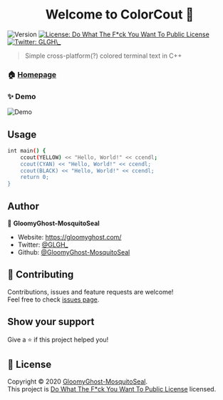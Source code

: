 <h1 align="center">Welcome to ColorCout 👋</h1>
<p>
  <img alt="Version" src="https://img.shields.io/badge/version-0.0.2-blue.svg?cacheSeconds=2592000" />
  <a href="https://github.com/GloomyGhost-MosquitoSeal/ColorCout/blob/master/LICENSE" target="_blank">
    <img alt="License: Do What The F*ck You Want To Public License" src="https://img.shields.io/badge/License-Do What The F*ck You Want To Public License-yellow.svg" />
  </a>
  <a href="https://twitter.com/GLGH\_" target="_blank">
    <img alt="Twitter: GLGH\_" src="https://img.shields.io/twitter/follow/GLGH_.svg?style=social" />
  </a>
</p>

> Simple cross-platform(?) colored terminal text in C++

### 🏠 [Homepage](https://github.com/GloomyGhost-MosquitoSeal/ColorCout)

### ✨ Demo
![Demo](https://user-images.githubusercontent.com/12003087/78259083-c6a6ff80-752e-11ea-8d16-0a45fcc811c9.png)

## Usage

```sh
int main() {
    ccout(YELLOW) << "Hello, World!" << ccendl;
    ccout(CYAN) << "Hello, World!" << ccendl;
    ccout(BLACK) << "Hello, World!" << ccendl;
    return 0;
}
```

## Author

👤 **GloomyGhost-MosquitoSeal**

* Website: https://gloomyghost.com/
* Twitter: [@GLGH\_](https://twitter.com/GLGH\_)
* Github: [@GloomyGhost-MosquitoSeal](https://github.com/GloomyGhost-MosquitoSeal)

## 🤝 Contributing

Contributions, issues and feature requests are welcome!<br />Feel free to check [issues page](https://github.com/GloomyGhost-MosquitoSeal/ColorCout/issues). 

## Show your support

Give a ⭐️ if this project helped you!

## 📝 License

Copyright © 2020 [GloomyGhost-MosquitoSeal](https://github.com/GloomyGhost-MosquitoSeal).<br />
This project is [Do What The F*ck You Want To Public License](https://github.com/GloomyGhost-MosquitoSeal/ColorCout/blob/master/LICENSE) licensed.
